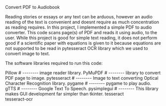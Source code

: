 Convert PDF to Audiobook

Reading stories or essays or any text can be arduous, 
however an audio reading of the text is convenient and doesnt require as much concentration as reading requires. 
In this project, I implemented a simple PDF to audio converter. 
This code scans page(s) of PDF and reads it using audio, to the user. 
While this project is good for simple text reading, it does not perform good if a scientific paper with equations is 
given to it because equations are not supported to be read in pytesseract OCR library which we used to convert image to text.


The software libraries required to run this code:

Pillow           # -------- image reader library.
PyMuPDF          # -------- library to convert PDF page to image.
pytesseract      # -------- Image to text converting Optical Character Recognition library.
pygame           # -------- pygame to play audio.
gTTS             # -------- Google Text To Speech.
pysimplegui      # -------- This library makes GUI development far simpler than tkinter.
tesseract        
tesseract-ocr